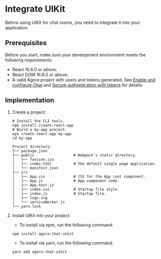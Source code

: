 # Integrate UIKit 

Before using UIKit for chat rooms, you need to integrate it into your application.

## Prerequisites

Before you start, make sure your development environment meets the following requirements:

- React 16.8.0 or above;
- React DOM 16.8.0 or above;
- A valid Agora project with users and tokens generated. See [Enable and configure Chat](https://docs.agora.io/en/agora-chat/get-started/enable) and [Secure authentication with tokens](https://docs.agora.io/en/agora-chat/develop/authentication) for details.

## Implementation

1. Create a project:

    ```shell
    # Install the CLI tools.
    npm install create-react-app
    # Build a my-app project.
    npx create-react-app my-app
    cd my-app
    ```

    ```
    Project directory:
    ├── package.json
    ├── public                  # Webpack's static directory.
    │   ├── favicon.ico
    │   ├── index.html          # The default single page application.
    │   └── manifest.json
    ├── src
    │   ├── App.css             # CSS for the App root component.
    │   ├── App.js              # App component code.
    │   ├── App.test.js
    │   ├── index.css           # Startup file style.
    │   ├── index.js            # Startup file.
    │   ├── logo.svg
    │   └── serviceWorker.js
    └── yarn.lock
    ```
1. Install UIKit into your project:

   - To install via npm, run the following command:

    ```shell
    npm install agora-chat-uikit
    ```
   
   - To install via yarn, run the following command:

    ```shell
    yarn add agora-chat-uikit
    ```